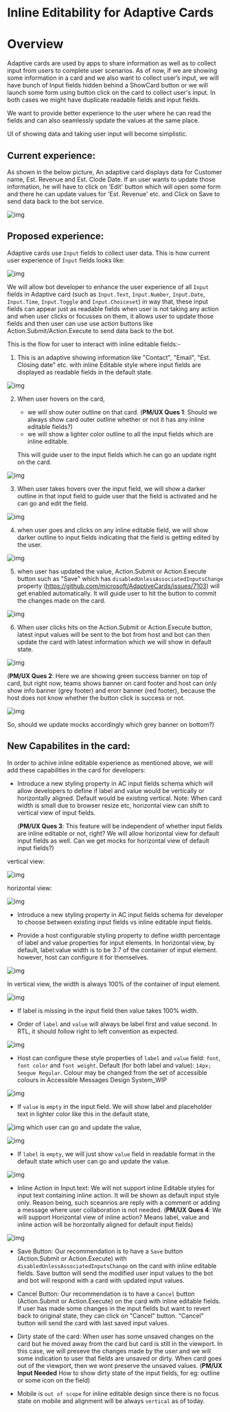 # Inline Editability for Adaptive Cards

# Overview

Adaptive cards are used by apps to share information as well as to collect input from users to complete user scenarios.
As of now, if we are showing some information in a card and we also want to collect user’s input, we will have bunch of Input fields hidden behind a ShowCard button or we will launch some form using button click on the card to collect user's input.
In both cases we might have duplicate readable fields and input fields.

We want to provide better experience to the user where he can read the fields and can also seamlessly update the values at the same place. 

UI of showing data and taking user input will become simplistic. 

 
## Current experience:

As shown in the below picture, An adaptive card displays data for Customer name, Est. Revenue and Est. Clode Date. If an user wants to update those information, he will have to click on 'Edit' button which will open some form and there he can update values for 'Est. Revenue' etc. and Click on Save to send data back to the bot service.

![img](../assets/InlineEditability/InlineEditabilitySecnario1.png)



## Proposed experience:
Adaptive cards use `Input` fields to collect user data. This is how current user experience of `Input` fields looks like:

 ![img](../assets/InlineEditability/InlineEditabilitySecnario7.png)


We will allow bot developer to enhance the user experience of all `Input` fields in Adaptive card (such as `Input.Text`, `Input.Number`, `Input.Date`, `Input.Time`, `Input.Toggle` and `Input.Choiceset`) in way that, these input fields can appear just as readable fields when user is not taking any action and when user clicks or focusses on them, it allows user to update those fields and then user can use use action buttons like Action.Submit/Action.Execute to send data back to the bot.

This is the flow for user to interact with inline editable fields:-
1. This is an adaptive showing information like "Contact", "Email", "Est. Closing date" etc. with inline Editable style where input fields are displayed as readable fields in the default state.

![img](../assets/InlineEditability/IE1.PNG)

2. When user hovers on the card, 
	* we will show outer outline on that card. (**PM/UX Ques 1**: Should we always show card outer outline whether or not it has any inline editable fields?)
	* we will show a lighter color outline to all the input fields which are inline editable.
	
	This will guide user to the input fields which he can go an update right on the card.
	
![img](../assets/InlineEditability/IE2.PNG)

3. When user takes hovers over the input field, we will show a darker outline in that input field to guide user that the field is activated and he can go and edit the field.

![img](../assets/InlineEditability/IE15.PNG)

4. when user goes and clicks on any inline editable field, we will show darker outline to input fields indicating that the field is getting edited by the user.

![img](../assets/InlineEditability/IE3.PNG)

5. when user has updated the value, Action.Submit or Action.Execute button such as "Save" which has  `disabledUnlessAssociatedInputsChange` property (https://github.com/microsoft/AdaptiveCards/issues/7103) will get enabled automatically. It will guide user to hit the button to commit the changes made on the card.

![img](../assets/InlineEditability/IE4.PNG)


6. When user clicks hits on the Action.Submit or Action.Execute button, latest input values will be sent to the bot from host and bot can then update the card with latest information which we will show in default state.

![img](../assets/InlineEditability/IE5.PNG)

(**PM/UX Ques 2**: Here we are showing green success banner on top of card, but right now, teams shows banner on card footer and host can only show info banner (grey footer) and erorr banner (red footer), because the host does not know whether the button click is success or not.

![img](../assets/InlineEditability/IE16.png)

So, should we update mocks accordingly which grey banner on bottom?)
## New Capabilites in the card:
In order to achive inline editable experience as mentioned above, we will add these capabilities in the card for developers:

* Introduce a new styling property in AC input fields schema which will allow developers to define if label and value would be vertically or horizontally aligned. Default would be existing vertical. 
	Note: When card width is small due to browser resize etc, horizontal view can shift to vertical view of input fields.

	(**PM/UX Ques 3**: This feature will be independent of whether input fields are inline editable or not, right? We will allow horizontal view for default input fields as well. Can we get mocks for horizontal view of default input fields?)

vertical view:

![img](../assets/InlineEditability/IE6.PNG)

horizontal view:

![img](../assets/InlineEditability/IE7.PNG)


* Introduce a new styling property in AC input fields schema for developer to choose between existing input fields vs inline editable input fields.

* Provide a host configurable styling property to define width percentage of label and value properties for input elements. 
In horizontal view, by default, label:value width is to be 3:7 of the container of input element. however, host can configure it for themselves.

![img](../assets/InlineEditability/IE9.PNG)

In vertical view, the width is always 100% of the container of input element.

![img](../assets/InlineEditability/IE8.PNG)

*  If label is missing in the input field then value takes 100% width.

* Order of `label` and `value` will always be label first and value second. In RTL, it should follow right to left convention as expected.

![img](../assets/InlineEditability/IE10.PNG)

* Host can configure these style properties of `label` and `value` field: `font`, `font color` and `font weight`. 
	Default (for both label and value): `14px; Seogue Regular`.
	Colour may be changed from the set of accessible colours in Accessible Messages Design System_WIP

![img](../assets/InlineEditability/IE17.PNG)


* If `value` is `empty` in the input field. We will show label and placeholder text in lighter color like this in the default state,

![img](../assets/InlineEditability/IE12.PNG)
which user can go and update the value,

![img](../assets/InlineEditability/IE13.PNG)

* If `label` is `empty`, we will just show `value` field in readable format in the default state which user can go and update the value.

![img](../assets/InlineEditability/IE14.PNG)

* Inline Action in Input.text: We will not support inline Editable styles for input text containing inline action. It will be shown as default input style only. Reason being, such sceanrios are reply with a comment or adding a message where user collaboration is not needed.
	(**PM/UX Ques 4**: We will support Horizontal view of inline action? Means label, value and inline action will be horzontally aligned for default input fields)

![img](../assets/InlineEditability/InlineEditabilitySecnario8.png)

* Save Button: Our recommendation is to have a `Save` button (Action.Submit or Action.Execute) with `disabledUnlessAssociatedInputsChange` on the card with inline editable fields. Save button will send the modified user input values to the bot and bot will respond with a card with updated input values.

* Cancel Button: Our recommendation is to have a `Cancel` button (Action.Submit or Action.Execute) on the card with inline editable fields. If user has made some changes in the input fields but want to revert back to original state, they can click on "Cancel" button. "Cancel" button will send the card with last saved input values.

* Dirty state of the card: When user has some unsaved changes on the card but he moved away from the card but card is still in the viewport. In this case, we will preseve the changes made by the user and we will some indication to user that fields are unsaved or dirty. When card goes out of the viewport, then we wont preserve the unsaved values. (**PM/UX Input Needed** How to show dirty state of the input fields, for eg: outline or some icon on the field)

* Mobile is `out of scope` for inline editable design since there is no focus state on mobile and alignment will be always `vertical` as of today.


